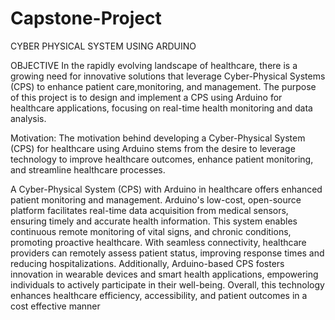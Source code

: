# Capstone-Project

CYBER PHYSICAL SYSTEM USING ARDUINO

OBJECTIVE
In the rapidly evolving landscape of healthcare, there is a growing need for innovative solutions that leverage Cyber-Physical Systems (CPS) to enhance patient care,monitoring, and management. The purpose of this project is to design and implement a CPS using Arduino for healthcare applications, focusing on real-time health monitoring and data analysis.

Motivation: The motivation behind developing a Cyber-Physical System (CPS) for healthcare using Arduino stems from the desire to leverage technology to improve healthcare outcomes, enhance patient monitoring, and streamline healthcare processes.

A Cyber-Physical System (CPS) with Arduino in healthcare offers enhanced patient monitoring and management. Arduino's low-cost, open-source platform facilitates real-time data acquisition from medical sensors, ensuring timely and accurate health information. This system enables continuous remote monitoring of vital signs, and chronic conditions, promoting proactive healthcare. With seamless connectivity, healthcare providers can remotely assess patient status, improving response times and reducing hospitalizations. Additionally, Arduino-based CPS fosters innovation in wearable devices and smart health applications, empowering individuals to actively participate in their well-being. Overall, this technology enhances healthcare efficiency, accessibility, and patient outcomes in a cost effective manner
